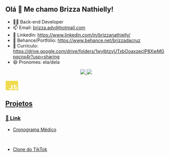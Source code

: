 ## Olá 👋 Me chamo Brizza Nathielly!

- 👩‍💻 Back-end Developer
- 📫 Email: brizza.adv@hotmail.com
- 📌 Linkedin: https://www.linkedin.com/in/brizzanathielly/
- 📌 Behance/Portfólio: https://www.behance.net/brizzadacruz
- 📌 Currículo: https://drive.google.com/drive/folders/1wylbtzvUTxbOoaxzecIP8XwMGpqcnx4r?usp=sharing
- 😄 Pronomes: ela/dela


<div align="center">
  <a href="https://github.com/whoisbrizza">
  <img height="180em" src="https://github-readme-stats.vercel.app/api?username=whoisbrizza&show_icons=true&theme=dracula&include_all_commits=true&count_private=true"/>
  <img height="180em" src="https://github-readme-stats.vercel.app/api/top-langs/?username=whoisbrizza&layout=compact&langs_count=7&theme=dracula"/>
</div>
<div style="display: inline_block"><br>
  <img align="center" alt="Rafa-Js" height="30" width="40" src="https://raw.githubusercontent.com/devicons/devicon/master/icons/javascript/javascript-plain.svg">

  
## Projetos
  
### 📝 Link
  
- [Cronograma Médico](https://github.com/whoisbrizza/cronograma-medico-brizza-nathielly)
  
<br>
  
- [Clone do TikTok](https://github.com/whoisbrizza/jornada-dev-tiktok)
